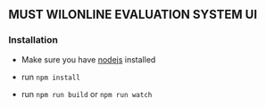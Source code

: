 ## MUST WILONLINE EVALUATION SYSTEM UI

### Installation 
- Make sure you have [nodejs](https://nodejs.org/en/) installed

- run ``` npm install ```
- run ``` npm run build ``` or ``` npm run watch ```
